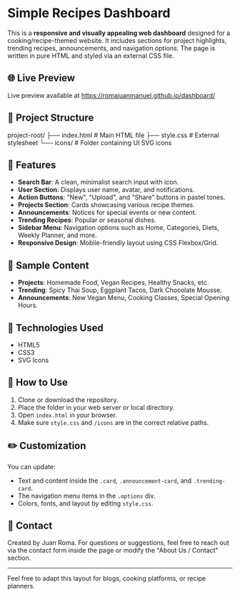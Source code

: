 # Simple Recipes Dashboard

This is a **responsive and visually appealing web dashboard** designed for a cooking/recipe-themed website. It includes sections for project highlights, trending recipes, announcements, and navigation options. The page is written in pure HTML and styled via an external CSS file.

## 🌐 Live Preview

Live preview available at https://romajuanmanuel.github.io/dashboard/

## 📁 Project Structure

project-root/
├── index.html # Main HTML file
├── style.css # External stylesheet
└── icons/ # Folder containing UI SVG icons

## 📌 Features

- **Search Bar**: A clean, minimalist search input with icon.
- **User Section**: Displays user name, avatar, and notifications.
- **Action Buttons**: "New", "Upload", and "Share" buttons in pastel tones.
- **Projects Section**: Cards showcasing various recipe themes.
- **Announcements**: Notices for special events or new content.
- **Trending Recipes**: Popular or seasonal dishes.
- **Sidebar Menu**: Navigation options such as Home, Categories, Diets, Weekly Planner, and more.
- **Responsive Design**: Mobile-friendly layout using CSS Flexbox/Grid.

## 🧾 Sample Content

- **Projects**: Homemade Food, Vegan Recipes, Healthy Snacks, etc.
- **Trending**: Spicy Thai Soup, Eggplant Tacos, Dark Chocolate Mousse.
- **Announcements**: New Vegan Menu, Cooking Classes, Special Opening Hours.

## 🎨 Technologies Used

- HTML5
- CSS3
- SVG Icons

## 🧪 How to Use

1. Clone or download the repository.
2. Place the folder in your web server or local directory.
3. Open `index.html` in your browser.
4. Make sure `style.css` and `/icons` are in the correct relative paths.

## ✏️ Customization

You can update:
- Text and content inside the `.card`, `.announcement-card`, and `.trending-card`.
- The navigation menu items in the `.options` div.
- Colors, fonts, and layout by editing `style.css`.

## 📩 Contact

Created by Juan Roma. For questions or suggestions, feel free to reach out via the contact form inside the page or modify the "About Us / Contact" section.

---

Feel free to adapt this layout for blogs, cooking platforms, or recipe planners.

